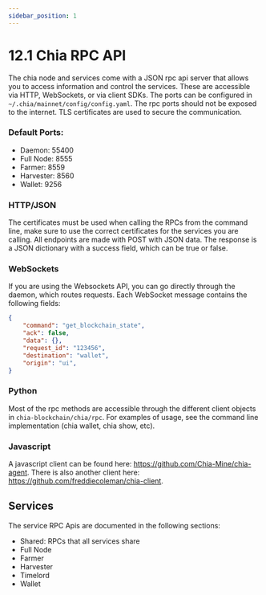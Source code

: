 ```yaml
---
sidebar_position: 1
---
```


# 12.1 Chia RPC API
The chia node and services come with a JSON rpc api server that allows you to access information and control the services.
These are accessible via HTTP, WebSockets, or via client SDKs.
The ports can be configured in `~/.chia/mainnet/config/config.yaml`. 
The rpc ports should not be exposed to the internet. 
TLS certificates are used to secure the communication.

### Default Ports:
- Daemon: 55400
- Full Node: 8555
- Farmer: 8559
- Harvester: 8560
- Wallet: 9256

### HTTP/JSON
The certificates must be used when calling the RPCs from the command line, make sure to use the correct certificates for the services you are calling.
All endpoints are made with POST with JSON data. The response is a JSON dictionary with a success field, which can be true or false. 

### WebSockets
If you are using the Websockets API, you can go directly through the daemon, which routes requests. Each WebSocket message contains the following fields:

```json
{
    "command": "get_blockchain_state",
    "ack": false,
    "data": {},
    "request_id": "123456",
    "destination": "wallet",
    "origin": "ui",
}
```

### Python
Most of the rpc methods are accessible through the different client objects in `chia-blockchain/chia/rpc`.
For examples of usage, see the command line implementation (chia wallet, chia show, etc).

### Javascript
A javascript client can be found here: https://github.com/Chia-Mine/chia-agent.
There is also another client here: https://github.com/freddiecoleman/chia-client.

## Services
The service RPC Apis are documented in the following sections:
* Shared: RPCs that all services share
* Full Node
* Farmer
* Harvester
* Timelord
* Wallet